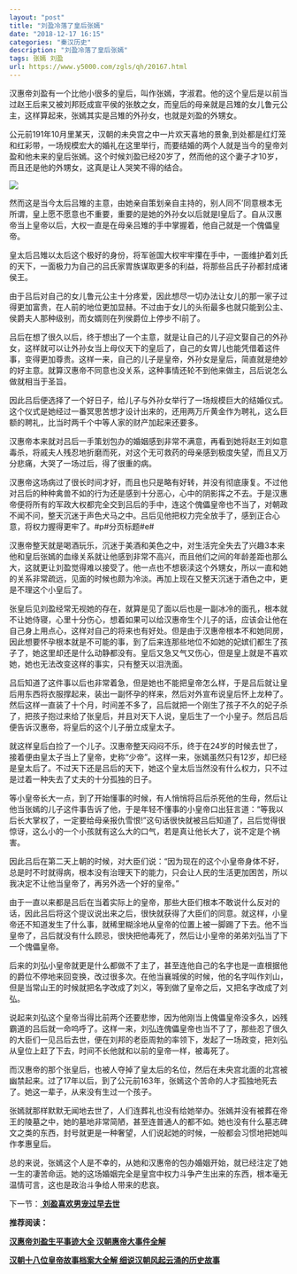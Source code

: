 ```yaml
---
layout: "post"
title: "刘盈冷落了皇后张嫣"
date: "2018-12-17 16:15"
categories: "秦汉历史"
description: "刘盈冷落了皇后张嫣"
tags: 张嫣 刘盈
url: https://www.y5000.com/zgls/qh/20167.html
---
```






汉惠帝刘盈有一个比他小很多的皇后，叫作张嫣，字淑君。他的这个皇后是以前当过赵王后来又被刘邦贬成宣平侯的张敖之女，而皇后的母亲就是吕雉的女儿鲁元公主，这样算起来，张嫣其实是吕雉的外孙女，也就是刘盈的外甥女。

公元前191年10月里某天，汉朝的未央宫之中一片欢天喜地的景象,到处都是红灯笼和红彩带，一场规模宏大的婚礼在这里举行，而要结婚的两个人就是当今的皇帝刘盈和他未来的皇后张嫣。这个时候刘盈已经20岁了，然而他的这个妻子才10岁，而且还是他的外甥女，这真是让人哭笑不得的结合。

![](https://img.y5000.com/uploads/allimg/170428/8-1F42Q10943311.jpg)

然而这是当今太后吕雉的主意，由她亲自策划亲自主持的，别人同不’同意根本无所谓，皇上愿不愿意也不重要，重要的是她的外孙女以后就是I皇后了。自从汉惠帝当上皇帝以后，大权一直是在母亲吕雉的手中掌握着，他自己就是一个傀儡皇帝。

皇太后吕雉以太后这个极好的身份，将军爸国大权牢牢攥在手中，一面维护着刘氏的天下，一面极力为自己的吕氏家胃族谋取更多的利益，将那些吕氏子孙都封成诸侯王。

由于吕后对自己的女儿鲁元公主十分疼爱，因此想尽一切办法让女儿的那一家子过得更加富贵，在人前的地位更加显赫。不过由于女儿的头衔最多也就只能到公主、侯爵夫人那种级别，而女婿则在列侯爵位上停步不I前了。

吕后在想了很久以后，终于想出了一个主意，就是让自己的儿子迎文娶自己的外孙女，这样就可以让外孙女当上母仪天下的皇后了，自己的女胃儿也能凭借着这件事，变得更加尊贵。这样一来，自己的儿子是皇帝，外孙女是皇后，简直就是绝妙的好主意。就算汉惠帝不同意也没关系，这种事情还轮不到他来做主，吕后说怎么做就相当于圣旨。

因此吕后便选择了一个好日子，给儿子与外孙女举行了一场规模巨大的结婚仪式。这个仪式是她经过一番冥思苦想才设计出来的，还用两万斤黄金作为聘礼，这么巨额的聘礼，比当时两千个中等人家的财产加起来还要多。

汉惠帝本来就对吕后一手策划包办的婚姻感到非常不满意，再看到她将赵王刘如意毒杀，将戚夫人残忍地折磨而死，对这个无可救药的母亲感到极度失望，而且又万分悲痛，大哭了一场过后，得了很重的病。

汉惠帝这场病过了很长时间才好，而且也只是略有好转，并没有彻底康复。不过他对吕后的种种禽兽不如的行为还是感到十分恶心，心中的阴影挥之不去。于是汉惠帝便将所有的军政大权都完全交到吕后的手中，连这个傀儡皇帝也不当了，对朝政不闻不问，整天沉迷于声色犬马之中。吕后见他把权力完全放手了，感到正合心意，将权力握得更牢了。#p#分页标题#e#

汉惠帝整天就是喝酒玩乐，沉迷于美酒和美色之中，对生活完全失去了兴趣3本来他和皇后张嫣的血缘关系就让他感到非常不高兴，而且他们之间的年龄差距也那么大，这就更让刘盈觉得难以接受了。他一点也不想亵渎这个外甥女，所以一直和她的关系非常疏远，见面的时候也颇为冷淡。再加上现在又整天沉迷于酒色之中，更是不理这个小皇后了。

张皇后见刘盈经常无视她的存在，就算是见了面以后也是一副冰冷的面孔，根本就不让她侍寝，心里十分伤心，想着如果可以给汉惠帝生个儿子的话，应该会让他在自己身上用点心，这样对自己的将来也有好处。但是由于汉惠帝根本不和她同房，因此想要怀孕根本就是不可能的事，到了后来连那些地位不如她的妃嫔们都生了孩子了，她这里却还是什么动静都没有。皇后又急又气又伤心，但是皇上就是不喜欢她，她也无法改变这样的事实，只有整天以泪洗面。

吕后知道了这件事以后也非常着急，但是她也不能把皇帝怎么样，于是吕后就让皇后用东西将衣服撑起来，装出一副怀孕的样来，然后对外宣布说皇后怀上龙种了。然后这样一直装了十个月，时间差不多了，吕后就把一个刚生了孩子不久的妃子杀了，把孩子抱过来给了张皇后，并且对天下人说，皇后生了一个小皇子。然后吕后便告诉汉惠帝，将皇后的这个儿子册立成皇太子。

就这样皇后白捡了一个儿子。汉惠帝整天闷闷不乐，终于在24岁的时候去世了，接着便由皇太子当上了皇帝，史称“少帝”。这样一来，张嫣虽然只有12岁，却巳经是皇太后了。不过天下还是吕后的天下，她这个皇太后当然没有什么权力，只不过是过着一种失去了丈夫的十分孤独的日子。

等小皇帝长大一点，到了开始懂事的时候，有人悄悄将吕后杀死他的生母，然后让他当张嫣的儿子这件事告诉了他，于是年轻不懂事的小皇帝口出狂言道：“等我以后长大掌权了，一定要给母亲报仇雪恨!”这句话很快就被吕后知道了，吕后觉得很惊讶，这么小的一个小孩就有这么大的口气，若是真让他长大了，说不定是个祸害。

因此吕后在第二天上朝的时候，对大臣们说：“因为现在的这个小皇帝身体不好，总是时不时就得病，根本没有治理天下的能力，只会让人民的生活更加困苦，所以我决定不让他当皇帝了，再另外选一个好的皇帝。”

由于一直以来都是吕后在当着实际上的皇帝，那些大臣们根本不敢说什么反对的话，因此吕后将这个提议说出来之后，很快就获得了大臣们的同意。就这样，小皇帝还不知道发生了什么事，就稀里糊涂地从皇帝的位置上被一脚踢了下去。他不当皇帝了，吕后就没有什么顾忌，很快把他毒死了，然后让小皇帝的弟弟刘弘当了下一个傀儡皇帝。

后来的刘弘小皇帝就更是什么都做不了主了，甚至连他自己的名字也是一直根据他的爵位不停地来回变换，改过很多次。在他当襄城侯的时候，他的名字叫作刘山，但是当常山王的时候就把名字改成了刘义，等到做了皇帝之后，又把名字改成了刘弘。

说起来刘弘这个皇帝当得比前两个还要悲惨，因为他刚当上傀儡皇帝没多久，凶残霸道的吕后就一命呜呼了。这样一来，刘弘连傀儡皇帝也当不了了，那些忍了很久的大臣们一见吕后去世，便在刘邦的老臣周勃的率领下，发起了一场政变，把刘弘从皇位上赶了下去，时间不长他就和以前的皇帝一样，被毒死了。

而汉惠帝的那个张皇后，也被人夺掉了皇太后的名位，然后在未央宫北面的北宫被幽禁起来。过了17年以后，到了公元前163年，张嫣这个苦命的人才孤独地死去了。她这一辈子，从来没有生过一个孩子。

张嫣就那样默默无闻地去世了，人们连葬礼也没有给她举办。张嫣并没有被葬在帝王的陵墓之中，她的墓地非常简陋，甚至连普通人的都不如。她也没有什么墓志碑文之类的东西，封号就更是一种奢望，人们说起她的时候，一般都会习惯地把她叫作孝惠皇后。

总的来说，张嫣这个人是不幸的，从她和汉惠帝的包办婚姻开始，就已经注定了她一生的凄苦命运。她的这场婚姻完全是皇宫中权力斗争产生出来的东西，根本毫无温情可言，这也是政治斗争给人带来的悲哀。

下一节：[ **刘盈喜欢男宠过早去世**](https://www.y5000.com/zgls/qh/20168.html)

**推荐阅读：**

[**汉惠帝刘盈生平事迹大全 汉朝惠帝大事件全解**](https://www.y5000.com/zgls/qh/20171.html)

[**汉朝十八位皇帝故事档案大全解 细说汉朝风起云涌的历史故事**](https://www.y5000.com/zgls/qh/21041.html)
